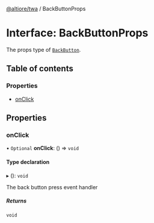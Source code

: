 [@altiore/twa](../README.md) / BackButtonProps

# Interface: BackButtonProps

The props type of [`BackButton`](../README.md#backbutton).

## Table of contents

### Properties

- [onClick](BackButtonProps.md#onclick)

## Properties

### onClick

• `Optional` **onClick**: () => `void`

#### Type declaration

▸ (): `void`

The back button press event handler

##### Returns

`void`

